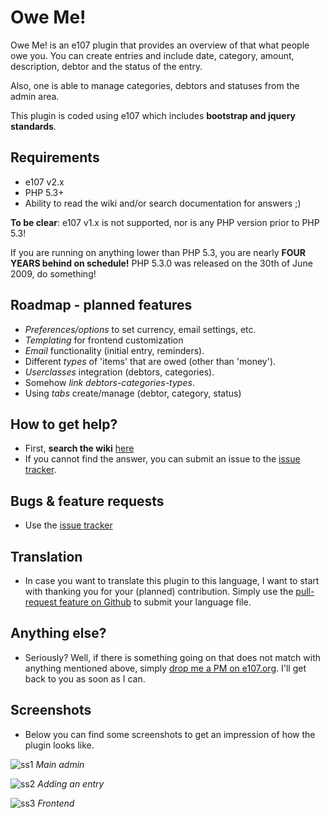 # Owe Me!  #

Owe Me! is an e107 plugin that provides an overview of that what people owe you. You can create entries and include date, category, amount, description, debtor and the status of the entry.

Also, one is able to manage categories, debtors and statuses from the admin area.

This plugin is coded using e107 which includes **bootstrap and jquery standards**. 


## Requirements ##
* e107 v2.x
* PHP 5.3+
* Ability to read the wiki and/or search documentation for answers ;)

**To be clear**: e107 v1.x is not supported, nor is any PHP version prior to PHP 5.3! 

If you are running on anything lower than PHP 5.3,  you are nearly **FOUR YEARS  behind on schedule!** PHP 5.3.0 was released on the 30th of June 2009, do something!


## Roadmap - planned features ##
* *Preferences/options* to set currency, email settings, etc.
* *Templating* for frontend customization
* *Email* functionality (initial entry, reminders).
* Different *types* of 'items' that are owed (other than 'money').
* *Userclasses* integration (debtors, categories).
* Somehow *link debtors-categories-types*. 
* Using *tabs* create/manage (debtor, category, status)


## How to get help? ##

* First, **search the wiki** [here](https://github.com/Moc/oweme/wiki)
* If you cannot find the answer, you can submit an issue to the [issue tracker](https://github.com/Moc/oweme/issues).


## Bugs &  feature requests ##
* Use the [issue tracker](https://github.com/Moc/oweme/issues)

## Translation ##
* In case you want to translate this plugin to this language, I want to start with thanking you for your (planned) contribution. Simply use the [pull-request feature on Github](https://help.github.com/articles/using-pull-requests) to submit your language file.
 

## Anything else? ##
* Seriously? Well, if there is something going on that does not match with anything mentioned above, simply [drop me a PM on e107.org](http://e107.org/e107_plugins/pm/pm.php?send.44563). I'll get back to you as soon as I can.

## Screenshots ##
* Below you can find some screenshots to get an impression of how the plugin looks like. 

![ss1](https://raw.github.com/Moc/oweme/829782ef52b21d40c4588732b35f06c1ac9783ae/screenshots/oweme_admin_manage-entries.png)
*Main admin*

![ss2](https://raw.github.com/Moc/oweme/829782ef52b21d40c4588732b35f06c1ac9783ae/screenshots/oweme_admin_editentry.png)
*Adding an entry*

![ss3](https://raw.github.com/Moc/oweme/829782ef52b21d40c4588732b35f06c1ac9783ae/screenshots/oweme_frontend.png)
*Frontend*
